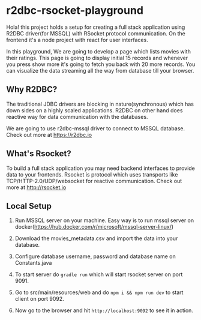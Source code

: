 # r2dbc-rsocket-playground

Hola! this project holds a setup for creating a full stack application using R2DBC driver(for MSSQL) with RSocket protocol communication. On the frontend it's a node project with react for user interfaces.

In this playground, We are going to develop a page which lists movies with their ratings. This page is going to display initial 15 records and whenever you press show more it's going to fetch you back with 20 more records. You can visualize the data streaming all the way from database till your browser.

## Why R2DBC? 
The traditional JDBC drivers are blocking in nature(synchronous) which has down sides on a highly scaled applications. R2DBC on other hand does reactive way for data communication with the databases. 

We are going to use r2dbc-mssql driver to connect to MSSQL database.
Check out more at https://r2dbc.io

## What's Rsocket?
To build a full stack application you may need backend interfaces to provide data to your frontends.
Rsocket is protocol which uses transports like TCP/HTTP-2.0/UDP/websocket for reactive communication.
Check out more at http://rsocket.io

## Local Setup

1. Run MSSQL server on your machine. Easy way is to run mssql server on docker(https://hub.docker.com/r/microsoft/mssql-server-linux/)

2. Download the movies_metadata.csv and import the data into your database.

3. Configure database username, password and database name on Constants.java

4. To start server do `gradle run` which will start rsocket server on port 9091.

5. Go to src/main/resources/web and do `npm i && npm run dev` to start client on port 9092.

6. Now go to the browser and hit `http://localhost:9092` to see it in action.



 
